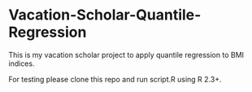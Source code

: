 # Vacation-Scholar-Quantile-Regression

This is my vacation scholar project to apply quantile regression to BMI indices.

For testing please clone this repo and run script.R using R 2.3+.




